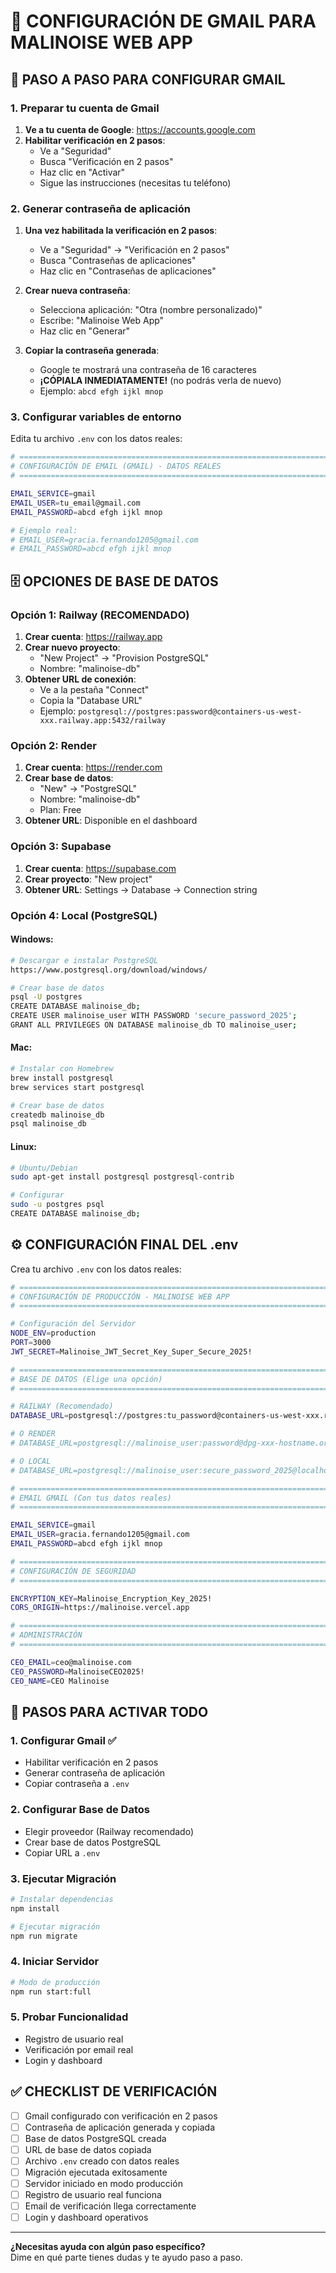 # 📧 CONFIGURACIÓN DE GMAIL PARA MALINOISE WEB APP

## 🎯 **PASO A PASO PARA CONFIGURAR GMAIL**

### **1. Preparar tu cuenta de Gmail**

1. **Ve a tu cuenta de Google**: https://accounts.google.com
2. **Habilitar verificación en 2 pasos**:
   - Ve a "Seguridad"
   - Busca "Verificación en 2 pasos"
   - Haz clic en "Activar"
   - Sigue las instrucciones (necesitas tu teléfono)

### **2. Generar contraseña de aplicación**

1. **Una vez habilitada la verificación en 2 pasos**:
   - Ve a "Seguridad" → "Verificación en 2 pasos"
   - Busca "Contraseñas de aplicaciones"
   - Haz clic en "Contraseñas de aplicaciones"

2. **Crear nueva contraseña**:
   - Selecciona aplicación: "Otra (nombre personalizado)"
   - Escribe: "Malinoise Web App"
   - Haz clic en "Generar"

3. **Copiar la contraseña generada**:
   - Google te mostrará una contraseña de 16 caracteres
   - **¡CÓPIALA INMEDIATAMENTE!** (no podrás verla de nuevo)
   - Ejemplo: `abcd efgh ijkl mnop`

### **3. Configurar variables de entorno**

Edita tu archivo `.env` con los datos reales:

```bash
# ============================================================================
# CONFIGURACIÓN DE EMAIL (GMAIL) - DATOS REALES
# ============================================================================

EMAIL_SERVICE=gmail
EMAIL_USER=tu_email@gmail.com
EMAIL_PASSWORD=abcd efgh ijkl mnop

# Ejemplo real:
# EMAIL_USER=gracia.fernando1205@gmail.com
# EMAIL_PASSWORD=abcd efgh ijkl mnop
```

## 🗄️ **OPCIONES DE BASE DE DATOS**

### **Opción 1: Railway (RECOMENDADO)**

1. **Crear cuenta**: https://railway.app
2. **Crear nuevo proyecto**:
   - "New Project" → "Provision PostgreSQL"
   - Nombre: "malinoise-db"
3. **Obtener URL de conexión**:
   - Ve a la pestaña "Connect"
   - Copia la "Database URL"
   - Ejemplo: `postgresql://postgres:password@containers-us-west-xxx.railway.app:5432/railway`

### **Opción 2: Render**

1. **Crear cuenta**: https://render.com
2. **Crear base de datos**:
   - "New" → "PostgreSQL"
   - Nombre: "malinoise-db"
   - Plan: Free
3. **Obtener URL**: Disponible en el dashboard

### **Opción 3: Supabase**

1. **Crear cuenta**: https://supabase.com
2. **Crear proyecto**: "New project"
3. **Obtener URL**: Settings → Database → Connection string

### **Opción 4: Local (PostgreSQL)**

#### **Windows:**
```bash
# Descargar e instalar PostgreSQL
https://www.postgresql.org/download/windows/

# Crear base de datos
psql -U postgres
CREATE DATABASE malinoise_db;
CREATE USER malinoise_user WITH PASSWORD 'secure_password_2025';
GRANT ALL PRIVILEGES ON DATABASE malinoise_db TO malinoise_user;
```

#### **Mac:**
```bash
# Instalar con Homebrew
brew install postgresql
brew services start postgresql

# Crear base de datos
createdb malinoise_db
psql malinoise_db
```

#### **Linux:**
```bash
# Ubuntu/Debian
sudo apt-get install postgresql postgresql-contrib

# Configurar
sudo -u postgres psql
CREATE DATABASE malinoise_db;
```

## ⚙️ **CONFIGURACIÓN FINAL DEL .env**

Crea tu archivo `.env` con los datos reales:

```bash
# ============================================================================
# CONFIGURACIÓN DE PRODUCCIÓN - MALINOISE WEB APP
# ============================================================================

# Configuración del Servidor
NODE_ENV=production
PORT=3000
JWT_SECRET=Malinoise_JWT_Secret_Key_Super_Secure_2025!

# ============================================================================
# BASE DE DATOS (Elige una opción)
# ============================================================================

# RAILWAY (Recomendado)
DATABASE_URL=postgresql://postgres:tu_password@containers-us-west-xxx.railway.app:5432/railway

# O RENDER
# DATABASE_URL=postgresql://malinoise_user:password@dpg-xxx-hostname.oregon-postgres.render.com/malinoise_db

# O LOCAL
# DATABASE_URL=postgresql://malinoise_user:secure_password_2025@localhost:5432/malinoise_db

# ============================================================================
# EMAIL GMAIL (Con tus datos reales)
# ============================================================================

EMAIL_SERVICE=gmail
EMAIL_USER=gracia.fernando1205@gmail.com
EMAIL_PASSWORD=abcd efgh ijkl mnop

# ============================================================================
# CONFIGURACIÓN DE SEGURIDAD
# ============================================================================

ENCRYPTION_KEY=Malinoise_Encryption_Key_2025!
CORS_ORIGIN=https://malinoise.vercel.app

# ============================================================================
# ADMINISTRACIÓN
# ============================================================================

CEO_EMAIL=ceo@malinoise.com
CEO_PASSWORD=MalinoiseCEO2025!
CEO_NAME=CEO Malinoise
```

## 🚀 **PASOS PARA ACTIVAR TODO**

### **1. Configurar Gmail** ✅
- Habilitar verificación en 2 pasos
- Generar contraseña de aplicación
- Copiar contraseña a `.env`

### **2. Configurar Base de Datos** 
- Elegir proveedor (Railway recomendado)
- Crear base de datos PostgreSQL
- Copiar URL a `.env`

### **3. Ejecutar Migración**
```bash
# Instalar dependencias
npm install

# Ejecutar migración
npm run migrate
```

### **4. Iniciar Servidor**
```bash
# Modo de producción
npm run start:full
```

### **5. Probar Funcionalidad**
- Registro de usuario real
- Verificación por email real
- Login y dashboard

## ✅ **CHECKLIST DE VERIFICACIÓN**

- [ ] Gmail configurado con verificación en 2 pasos
- [ ] Contraseña de aplicación generada y copiada
- [ ] Base de datos PostgreSQL creada
- [ ] URL de base de datos copiada
- [ ] Archivo `.env` creado con datos reales
- [ ] Migración ejecutada exitosamente
- [ ] Servidor iniciado en modo producción
- [ ] Registro de usuario real funciona
- [ ] Email de verificación llega correctamente
- [ ] Login y dashboard operativos

---

**¿Necesitas ayuda con algún paso específico?**  
Dime en qué parte tienes dudas y te ayudo paso a paso.
